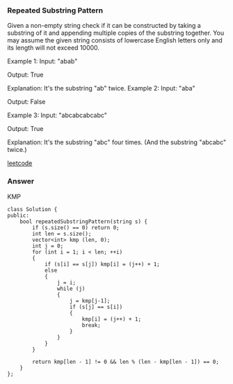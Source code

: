### Repeated Substring Pattern
Given a non-empty string check if it can be constructed by taking a substring of it and appending multiple copies of the substring together. You may assume the given string consists of lowercase English letters only and its length will not exceed 10000.

Example 1:
Input: "abab"

Output: True

Explanation: It's the substring "ab" twice.
Example 2:
Input: "aba"

Output: False

Example 3:
Input: "abcabcabcabc"

Output: True

Explanation: It's the substring "abc" four times. (And the substring "abcabc" twice.)

[leetcode](https://leetcode.com/problems/repeated-substring-pattern/description/)

### Answer
KMP

	class Solution {
	public:
	    bool repeatedSubstringPattern(string s) {
	        if (s.size() == 0) return 0;
	        int len = s.size();
	        vector<int> kmp (len, 0);
	        int j = 0;
	        for (int i = 1; i < len; ++i)
	        {
	            if (s[i] == s[j]) kmp[i] = (j++) + 1;
	            else
	            {
	                j = i;
	                while (j)
	                {
	                    j = kmp[j-1];
	                    if (s[j] == s[i]) 
	                    {
	                        kmp[i] = (j++) + 1;
	                        break;
	                    }
	                }
	            }
	        }
	        
	        return kmp[len - 1] != 0 && len % (len - kmp[len - 1]) == 0;
	    }
	};
